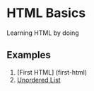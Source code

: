 # HTML Basics

Learning HTML by doing

## Examples

1. [First HTML] (first-html)
2. [Unordered List](unordered-list)